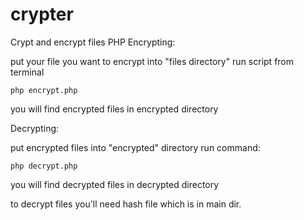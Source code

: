 # crypter
Crypt and encrypt files PHP
Encrypting:

put your file you want to encrypt into "files directory"
run script from terminal

	php encrypt.php

you will find encrypted files  in encrypted directory




Decrypting:

put encrypted files into "encrypted" directory
run command:

	php decrypt.php

you will find decrypted files  in decrypted directory






to decrypt files you'll need hash file which is in main dir.

